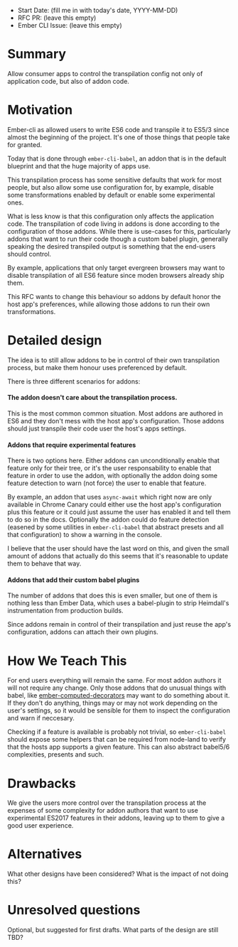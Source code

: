 - Start Date: (fill me in with today's date, YYYY-MM-DD)
- RFC PR: (leave this empty)
- Ember CLI Issue: (leave this empty)

# Summary


Allow consumer apps to control the transpilation config not only of application code, but also
of addon code.

# Motivation

Ember-cli as allowed users to write ES6 code and transpile it to ES5/3 since almost the beginning
of the project. It's one of those things that people take for granted.

Today that is done through `ember-cli-babel`, an addon that is in the default blueprint and
that the huge majority of apps use.

This transpilation process has some sensitive defaults that work for most people, but also allow
some use configuration for, by example, disable some transformations enabled by default or enable
some experimental ones.

What is less know is that this configuration only affects the application code. The transpilation
of code living in addons is done according to the configuration of those addons. While there is
use-cases for this, particularly addons that want to run their code though a custom babel plugin,
generally speaking the desired transpiled output is something that the end-users should control.

By example, applications that only target evergreen browsers may want to disable transpilation of
all ES6 feature since moden browsers already ship them.

This RFC wants to change this behaviour so addons by default honor the host app's preferences,
while allowing those addons to run their own transformations.

# Detailed design

The idea is to still allow addons to be in control of their own transpilation process, but
make them honour uses preferenced by default.

There is three different scenarios for addons:

#### The addon doesn't care about the transpilation process.
This is the most common common situation. Most addons are authored in ES6 and they don't
mess with the host app's configuration.
Those addons should just transpile their code user the host's apps settings.

#### Addons that require experimental features
There is two options here. Either addons can unconditionally enable that feature only for their
tree, or it's the user responsability to enable that feature in order to use the addon, with
optionally the addon doing some feature detection to warn (not force) the user to enable that feature.

By example, an addon that uses `async-await` which right now are only available in Chrome Canary
could either use the host app's configuration plus this feature or it could just assume the user
has enabled it and tell them to do so in the docs. Optionally the addon could do feature detection
(easened by some utilities in `ember-cli-babel` that abstract presets and all that configuration)
to show a warning in the console.

I believe that the user should have the last word on this, and given the small amount of addons
that actually do this seems that it's reasonable to update them to behave that way.

#### Addons that add their custom babel plugins

The number of addons that does this is even smaller, but one of them is nothing less than Ember Data,
which uses a babel-plugin to strip Heimdall's instrumentation from production builds.

Since addons remain in control of their transpilation and just reuse the app's configuration, addons
can attach their own plugins.

# How We Teach This

For end users everything will remain the same.
For most addon authors it will not require any change. Only those addons that do unusual
things with babel, like [ember-computed-decorators](https://github.com/rwjblue/ember-computed-decorators/blob/master/ember-cli-build.js)
may want to do something about it.
If they don't do anything, things may or may not work depending on the user's settings,
so it would be sensible for them to inspect the configuration and warn if neccesary.

Checking if a feature is available is probably not trivial, so `ember-cli-babel` should
expose some helpers that can be required from node-land to verify that the hosts app supports
a given feature.
This can also abstract babel5/6 complexities, presents and such.

# Drawbacks

We give the users more control over the transpilation process at the expenses of some complexity
for addon authors that want to use experimental ES2017 features in their addons, leaving
up to them to give a good user experience.

# Alternatives

What other designs have been considered? What is the impact of not doing this?

# Unresolved questions

Optional, but suggested for first drafts. What parts of the design are still
TBD?
